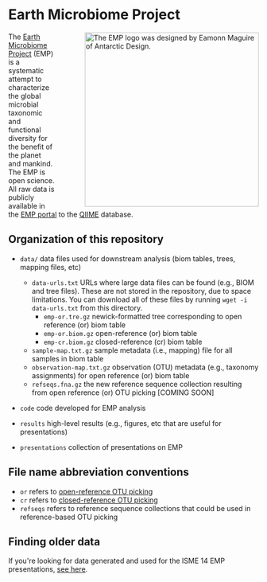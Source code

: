 Earth Microbiome Project
========================

<div style="float: right; margin-left: 30px;"><img title="The EMP logo was designed by Eamonn Maguire of Antarctic Design."style="float: right;margin-left: 30px;" src="http://www.earthmicrobiome.org/files/2011/01/EMP-green-small.png" align=right height = 350 /></div>

The [Earth Microbiome Project](www.earthmicrobiome.org) (EMP) is a systematic attempt to characterize the global microbial taxonomic and functional diversity for the benefit of the planet and mankind. The EMP is open science. All raw data is publicly available in the [EMP portal](http://www.microbio.me/emp) to the [QIIME](www.qiime.org) database.

Organization of this repository
-------------------------------

* ``data/`` data files used for downstream analysis (biom tables, trees, mapping files, etc)
  * ``data-urls.txt`` URLs where large data files can be found (e.g., BIOM and tree files). These are not stored in the repository, due to space limitations. You can download all of these files by running ``wget -i data-urls.txt`` from this directory.
    * ``emp-or.tre.gz`` newick-formatted tree corresponding to open reference (or) biom table
    * ``emp-or.biom.gz`` open-reference (or) biom table
    * ``emp-cr.biom.gz`` closed-reference (cr) biom table
  * ``sample-map.txt.gz`` sample metadata (i.e., mapping) file for all samples in biom table
  * ``observation-map.txt.gz`` observation (OTU) metadata (e.g., taxonomy assignments) for open reference (or) biom table
  * ``refseqs.fna.gz`` the new reference sequence collection resulting from open reference (or) OTU picking [COMING SOON]

* ``code`` code developed for EMP analysis

* ``results`` high-level results (e.g., figures, etc that are useful for presentations)

* ``presentations`` collection of presentations on EMP

File name abbreviation conventions
----------------------------------

* ``or`` refers to [open-reference OTU picking](http://qiime.org/tutorials/otu_picking.html#open-reference-otu-picking)
* ``cr`` refers to [closed-reference OTU picking](http://qiime.org/tutorials/otu_picking.html#closed-reference-otu-picking)
* ``refseqs`` refers to reference sequence collections that could be used in reference-based OTU picking

Finding older data
------------------

If you're looking for data generated and used for the ISME 14 EMP presentations, [see here](https://github.com/EarthMicrobiomeProject/emp/tree/isme14).


